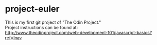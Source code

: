 # project-euler
This is my first git project of "The Odin Project." <br>
Project instructions can be found at: <br>
http://www.theodinproject.com/web-development-101/javascript-basics?ref=lnav
